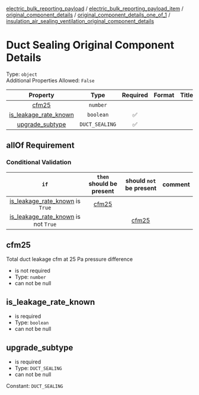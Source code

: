 


  
[electric_bulk_reporting_payload](electric_bulk_reporting_payload.md) / [electric_bulk_reporting_payload_item](electric_bulk_reporting_payload_item.md) / [original_component_details](original_component_details.md) / [original_component_details_one_of_1](original_component_details_one_of_1.md) / [insulation_air_sealing_ventilation_original_component_details](insulation_air_sealing_ventilation_original_component_details.md)
# Duct Sealing Original Component Details
  
Type: `object`  
Additional Properties Allowed: `False`  
  

|Property|Type|Required|Format|Title|
| :---: | :---: | :---: | :---: | :---: |
|[cfm25](#cfm25)|`number`||||
|[is_leakage_rate_known](#is_leakage_rate_known)|`boolean`|:white_check_mark:|||
|[upgrade_subtype](#upgrade_subtype)|`DUCT_SEALING`|:white_check_mark:|||
  

## allOf Requirement
  

### Conditional Validation
  

|`if`|`then` should be present|should `not` be present|comment|
| :---: | :---: | :---: | :---: |
|[is_leakage_rate_known](#is_leakage_rate_known) is `True`|[cfm25](#cfm25)|||
|[is_leakage_rate_known](#is_leakage_rate_known) is not `True`||[cfm25](#cfm25)||

## cfm25
  
Total duct leakage cfm at 25 Pa pressure difference  
  

- is not required
- Type: `number`
- can not be null

## is_leakage_rate_known
  
  
  

- is required
- Type: `boolean`
- can not be null

## upgrade_subtype
  
  
  

- is required
- Type: `DUCT_SEALING`
- can not be null
  
Constant: `DUCT_SEALING`